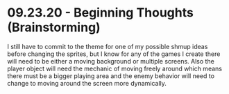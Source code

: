 # 09.23.20 - Beginning Thoughts (Brainstorming)

I still have to commit to the theme for one of my possible shmup ideas before changing the sprites, but I know for any of the games I create there will need to be either a moving background or multiple screens. Also the player object will need the mechanic of moving freely around which means there must be a bigger playing area and the enemy behavior will need to change to moving around the screen more dynamically.
